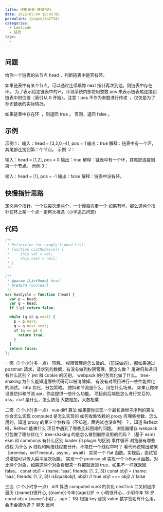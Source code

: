 ```yaml
---
title: 环形链表-快慢指针
date: 2022-05-04 10:43:06
permalink: /pages/8a2734/
categories:
  - Leetcode
  - 链表
tags:
  -
---
```


## 问题

给你一个链表的头节点 head ，判断链表中是否有环。

如果链表中有某个节点，可以通过连续跟踪 next 指针再次到达，则链表中存在环。 为了表示给定链表中的环，评测系统内部使用整数 pos 来表示链表尾连接到链表中的位置（索引从 0 开始）。注意：pos 不作为参数进行传递  。仅仅是为了标识链表的实际情况。

如果链表中存在环  ，则返回 true 。 否则，返回 false 。

## 示例

示例 1：
输入：head = [3,2,0,-4], pos = 1
输出：true
解释：链表中有一个环，其尾部连接到第二个节点。
示例  2：

输入：head = [1,2], pos = 0
输出：true
解释：链表中有一个环，其尾部连接到第一个节点。
示例 3：

输入：head = [1], pos = -1
输出：false
解释：链表中没有环。

## 快慢指针思路

定义两个指针，一个快每次走两个，一个慢每次走一个
如果有环，那么这两个指针在环上某一个点一定再次相遇（小学追击问题）

## 代码

```js
/**
 * Definition for singly-linked list.
 * function ListNode(val) {
 *     this.val = val;
 *     this.next = null;
 * }
 */

/**
 * @param {ListNode} head
 * @return {boolean}
 */
var hasCycle = function (head) {
  var p = head;
  var q = head;
  if (!p) return false;

  while (q && q.next) {
    p = p.next;
    q = q.next.next;
    if (q == p) {
      return true;
    }
  }
  return false;
};
```

一面（1 个小时多一点）
项目。
权限管理是怎么做的。（前端做的），那如果通过 postman 请求，请求到的数据，有没有做到权限管理，要怎么做？
尾递归和递归有什么区别？
jwt 和 cookie 的区别。
webpack 的打包优化做了什么。
tree-shaking 为什么能知道哪些代码可以被消除掉。
有没有对项目进行一些性能优化的测试。
http 优化，分包策略。
防抖和节流是什么，用在什么场景。
如果让你来设置防抖和节流 api，你会提供一些什么功能。
项目前后端是怎么进行交互的。
xss，csrf 是什么，怎么防范
大数相加，大数相乘

二面（1 个小时多一点）
vue diff 算法
如果要你实现一个最长递增子序列的算法你会怎么实现
computed 是怎么实现的
如何收集依赖的
proxy 有哪些参数，怎么用的，知道 proxy 的第三个参数吗（不知道，面完试也没查到）？，知道 Reflect 吗，Reflect 能做什么
项目中遇到了哪些比较困难的问题。
浏览器缓存
webpack 打包做了哪些优化？
tree-shaking 的是怎么做到删除没用的代码？（基于 esm）
esm 和 commonjs 有什么区别
loader 和 plugin 的区别
事件循环
浏览器有哪些线程
为什么 js 线程和网络线程要分开，不能在一个线程中吗？
看代码说输出结果（promise，setTimeout，async，await）
实现一个 flat 函数。实现后，面试官说增加可以传入扁平层次功能。
实现一个 promise.all
实现一个 isEqual 函数。对比两个对象，如果这两个对象看起来一样那就返回 true，如果不一样就返回 false。
const obj1 = {name: 'aaa', friends: [1, 2, 3]}
const obj1 = {name: 'aaa', friends: [1, 2, 3]}
isEqual(obj1, obj2) // true
obj1 === obj2 // false

三面（1 个小时多一点）
diff 算法
computed
vue3 的优化
nextTick
二叉树层序遍历
{{name}}很开心, {{name}}今年{{age}}岁 -> 小明很开心，小明今年 18 岁
const obj = {name:'小明'， age： 18}
根据 key 替换 value
数字签名有什么用，会不会被伪造？
聊天
反问
